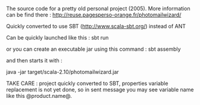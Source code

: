 
The source code for a pretty old personal project (2005).
More information can be find there : http://reuse.pagesperso-orange.fr/photomailwizard/

Quickly converted to use SBT (http://www.scala-sbt.org/) instead of ANT

Can be quickly launched like this :
sbt run

or you can create an executable jar using this command : 
sbt assembly

and then starts it with :

java -jar target/scala-2.10/photomailwizard.jar


TAKE CARE : project quickly converted to SBT, properties variable replacement is not yet done, so in sent message you may see variable name like this @product.name@.


